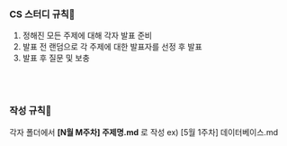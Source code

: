 ### CS 스터디 규칙🎈

1. 정해진 모든 주제에 대해 각자 발표 준비
2. 발표 전 랜덤으로 각 주제에 대한 발표자를 선정 후 발표
3. 발표 후 질문 및 보충


<br>
<br>

### 작성 규칙🎨

각자 폴더에서 **[N월 M주차] 주제명.md** 로 작성
ex) [5월 1주차] 데이터베이스.md
